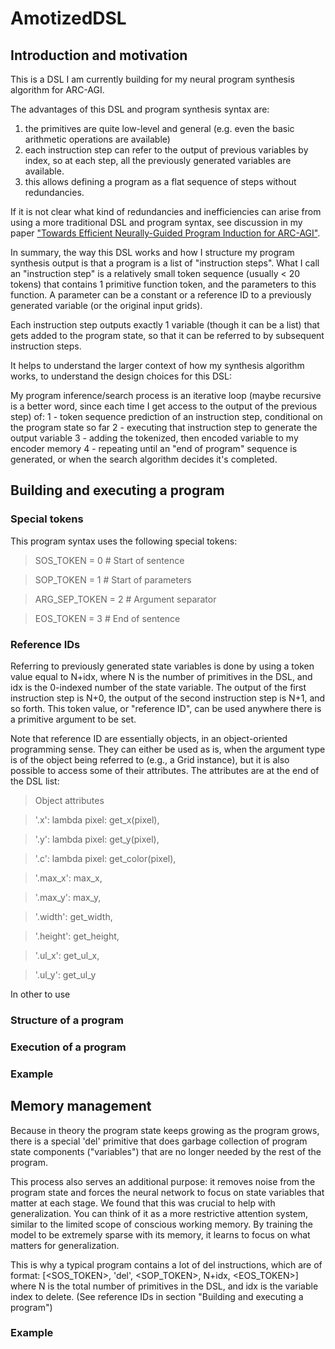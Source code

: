 # AmotizedDSL

## Introduction and motivation

This is a DSL I am currently building for my neural program synthesis algorithm for ARC-AGI.

The advantages of this DSL and program synthesis syntax are:
1. the primitives are quite low-level and general (e.g. even the basic arithmetic operations are available)
2. each instruction step can refer to the output of previous variables by index, so at each step, all the previously generated variables are available.
3. this allows defining a program as a flat sequence of steps without redundancies.

If it is not clear what kind of redundancies and inefficiencies can arise from using a more traditional DSL and program syntax, see discussion in my paper ["Towards Efficient Neurally-Guided Program Induction for ARC-AGI"](https://arxiv.org/abs/2411.17708).

In summary, the way this DSL works and how I structure my program synthesis output is that a program is a list of "instruction steps". What I call an "instruction step" is a relatively small token sequence (usually < 20 tokens) that contains 1 primitive function token, and the parameters to this function. A parameter can be a constant or a reference ID to a previously generated variable (or the original input grids).

Each instruction step outputs exactly 1 variable (though it can be a list) that gets added to the program state, so that it can be referred to by subsequent instruction steps.

It helps to understand the larger context of how my synthesis algorithm works, to understand the design choices for this DSL:

My program inference/search process is an iterative loop (maybe recursive is a better word, since each time I get access to the output of the previous step) of:
1 - token sequence prediction of an instruction step, conditional on the program state so far
2 - executing that instruction step to generate the output variable
3 - adding the tokenized, then encoded variable to my encoder memory
4 - repeating until an "end of program" sequence is generated, or when the search algorithm decides it's completed.

## Building and executing a program

### Special tokens

This program syntax uses the following special tokens:
 
> SOS_TOKEN = 0           # Start of sentence

> SOP_TOKEN = 1           # Start of parameters

> ARG_SEP_TOKEN = 2       # Argument separator

> EOS_TOKEN = 3           # End of sentence

### Reference IDs
Referring to previously generated state variables is done by using a token value equal to N+idx, where N is the number of primitives in the DSL, and idx is the 0-indexed number of the state variable. The output of the first instruction step is N+0, the output of the second instruction step is N+1, and so forth. This token value, or "reference ID", can be used anywhere there is a primitive argument to be set.

Note that reference ID are essentially objects, in an object-oriented programming sense. They can either be used as is, when the argument type is of the object being referred to (e.g., a Grid instance), but it is also possible to access some of their attributes. The attributes are at the end of the DSL list:

> Object attributes

> '.x': lambda pixel: get_x(pixel),

> '.y': lambda pixel: get_y(pixel),

> '.c': lambda pixel: get_color(pixel),

> '.max_x': max_x,

> '.max_y': max_y,

> '.width': get_width,

> '.height': get_height,

> '.ul_x': get_ul_x,

> '.ul_y': get_ul_y

In other to use 

### Structure of a program

### Execution of a program

### Example

## Memory management

Because in theory the program state keeps growing as the program grows, there is a special 'del' primitive that does garbage collection of program state components ("variables") that are no longer needed by the rest of the program.

This process also serves an additional purpose: it removes noise from the program state and forces the neural network to focus on state variables that matter at each stage. We found that this was crucial to help with generalization. You can think of it as a more restrictive attention system, similar to the limited scope of conscious working memory. By training the model to be extremely sparse with its memory, it learns to focus on what matters for generalization.

This is why a typical program contains a lot of del instructions, which are of format: [<SOS_TOKEN>, 'del', <SOP_TOKEN>, N+idx, <EOS_TOKEN>] where N is the total number of primitives in the DSL, and idx is the variable index to delete. (See reference IDs in section "Building and executing a program")

### Example
